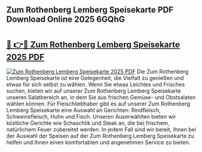 ## Zum Rothenberg Lemberg Speisekarte PDF Download Online 2025 6GQhG

# <h2><a href="http://gc77ld2.nevu.top/?p=Zum+Rothenberg+Lemberg+Speisekarte">🔗 👉🔴 Zum Rothenberg Lemberg Speisekarte 2025 PDF</a></h2>

[![Zum Rothenberg Lemberg Speisekarte 2025 PDF](https://i.imgur.com/dBaPXMq.png)](http://gc77ld2.nevu.top/?p=Zum+Rothenberg+Lemberg+Speisekarte)
Die Zum Rothenberg Lemberg Speisekarte ist eine Gelegenheit, die Vielfalt zu genießen und etwas für sich selbst zu wählen. Wenn Sie etwas Leichtes und Frisches suchen, bieten wir auf unserer Zum Rothenberg Lemberg Speisekarte unseren Salatbereich an, in dem Sie aus frischen Gemüse- und Obstsalaten wählen können. Für Fleischliebhaber gibt es auf unserer Zum Rothenberg Lemberg Speisekarte eine Auswahl an Gerichten: Rindfleisch, Schweinefleisch, Huhn und Fisch. Unseren Auserwählten bieten wir köstliche Gerichte wie Schaschlik und Steak an, die bei frischem, natürlichem Feuer zubereitet werden. In jedem Fall sind wir bereit, Ihnen bei der Auswahl der Speisen auf der Zum Rothenberg Lemberg Speisekarte zu helfen und Ihnen einen komfortablen und angenehmen Service zu bieten.

